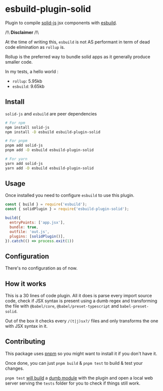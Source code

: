 # esbuild-plugin-solid

Plugin to compile [solid-js](https://github.com/ryansolid/solid) jsx components with [esbuild](https://esbuild.github.io/).

/!\ **Disclaimer** /!\

At the time of writing this, `esbuild` is not AS performant in term of dead code elimination as `rollup` is.

Rollup is the preferred way to bundle solid apps as it generally produce smaller code.

In my tests, a hello world :

* `rollup`: 5.95kb
* `esbuild`: 9.65kb

## Install

`solid-js` and `esbuild` are peer dependencies

```bash
# For npm
npm install solid-js
npm install -D esbuild esbuild-plugin-solid

# For pnpm
pnpm add solid-js
pnpm add -D esbuild esbuild-plugin-solid

# For yarn
yarn add solid-js
yarn add -D esbuild esbuild-plugin-solid
```

## Usage

Once installed you need to configure `esbuild` to use this plugin.

```js
const { build } = require('esbuild');
const { solidPlugin } = require('esbuild-plugin-solid');

build({
  entryPoints: ['app.jsx'],
  bundle: true,
  outfile: 'out.js',
  plugins: [solidPlugin()],
}).catch(() => process.exit(1))
```

## Configuration

There's no configuration as of now.

## How it works

This is a 30 lines of code plugin. All it does is parse every import source code, check if JSX syntax is present using a dumb regex and transforming the file with `@babel/core`, `@babel/preset-typescript` and `babel-preset-solid`.

Out of the box it checks every `/(t|j)sx?/` files and only transforms the one with JSX syntax in it.

## Contributing

This package uses [pnpm](https://pnpm.js.org/) so you might want to install it if you don't have it.

Once done, you can just `pnpm build` & `pnpm test` to build & test your changes.

`pnpm test` [will build](./scripts/test.js) a [dumb module](./tests/index.tsx) with the plugin and open a local web server serving the `tests` folder for you to check if things still work.